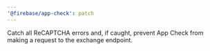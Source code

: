 ```yaml
---
'@firebase/app-check': patch
---
```


Catch all ReCAPTCHA errors and, if caught, prevent App Check from making a request to the exchange endpoint.
